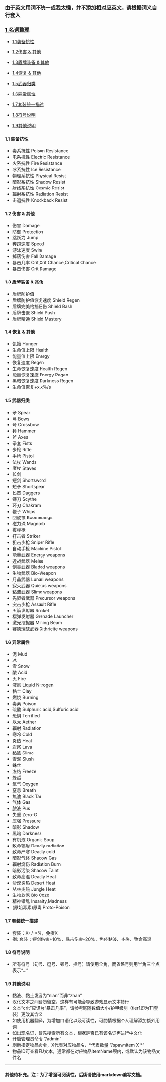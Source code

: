 ### 由于英文用词不统一或我太懒，并不添加相对应英文，请根据词义自行套入

### [1.名词整理](#1)

* [1.1装备抗性](#1.1)

* [1.2伤害 & 其他](#1.2)

* [1.3盾牌装备 & 其他](#1.3)

* [1.4恢复 & 其他](#1.4)

* [1.5武器归类](#1.5)

* [1.6异常属性](#1.6)

* [1.7套装统一描述](#1.7)

* [1.8符号说明](#1.8)

* [1.9其他说明](#1.9)

### <h4 id="1.1">1.1 装备抗性</h4>
* 毒系抗性
Poison Resistance
* 电系抗性
Electric Resistance
* 火系抗性
Fire Resistance
* 冰系抗性
Ice Resistance
* 物理系抗性
Physical Resist
* 暗影系抗性
Shadow Resist
* 射线系抗性
Cosmic Resist
* 辐射系抗性
Radiation Resist
* 击退抗性
Knockback Resist

### <h4 id="1.2">1.2 伤害 & 其他</h4>
* 伤害
Damage
* 防御
Protection
* 跳跃力
Jump
* 奔跑速度
Speed
* 游泳速度
Swim
* 掉落伤害
Fall Damage
* 暴击几率
Crit,Crit Chance,Critical Chance
* 暴击伤害
Crit Damage

### <h4 id="1.3">1.3 盾牌装备 & 其他</h4>
* 盾牌防护值
* 盾牌防护值恢复速度
Shield Regen
* 盾牌完美格挡反伤
Shield Bash
* 盾牌击退
Shield Push
* 盾牌精通
Shield Mastery

### <h4 id="1.4">1.4 恢复 & 其他</h4>
* 饥饿
Hunger
* 生命值上限
Health
* 能量值上限
Energy
* 恢复速度
Regen
* 生命恢复速度
Health Regen
* 能量恢复速度
Energy Regen
* 黑暗恢复速度
Darkness Regen
* 生命值恢复+x.x%/s

### <h4 id="1.5">1.5 武器归类</h4>
* 矛
Spear
* 弓
Bows
* 弩
Crossbow
* 锤
Hammer
* 斧
Axes
* 拳套
Fists
* 步枪
Rifle
* 手枪
Pistol
* 法杖
Wands
* 魔杖
Staves
* 长剑
* 短剑
Shortsword
* 短矛
Shortspear
* 匕首
Daggers
* 镰刀
Scythe
* 环刃
Chakram
* 鞭子
Whips
* 回旋镖
Boomerangs
* 磁力珠
Magnorb
* 霰弹枪
* 打击者
Striker
* 狙击步枪
Sniper Rifle
* 自动手枪
Machine Pistol
* 能量武器
Energy weapons
* 近战武器
Melee
* 剑类武器
Bladed weapons
* 生物武器
Bio-Weapon
* 月晶武器
Lunari weapons
* 寂灭武器
Quietus weapons
* 粘液武器
Slime weapons
* 先驱者武器
Precursor weapons
* 突击步枪
Assault Rifle
* 火箭发射器
Rocket
* 榴弹发射器
Grenade Launcher
* 激光挖掘器
Mining Beam
* 赛德瑞瑟武器
Xithricite weapons

### <h4 id="1.6">1.6 异常属性</h4>
* 泥
Mud
* 冰
* 雪
Snow
* 酸
Acid
* 火
Fire
* 液氮
Liquid Nitrogen
* 黏土
Clay
* 燃烧
Burning
* 毒素
Poison
* 硫酸
Sulphuric acid,Sulfuric acid
* 恐惧
Terrified
* 以太
Aether
* 辐射
Radiation
* 寒冷
Cold
* 炎热
Heat
* 岩浆
Lava
* 黏液
Slime
* 雪泥
Slush
* 蛛丝
* 冻结
Freeze
* 蜂蜇
* 氧气
Oxygen
* 窒息
Breath
* 焦油
Black Tar
* 气体
Gas
* 脓液
Pus
* 失重
Zero-G
* 压强
Pressure
* 暗影
Shadow
* 黑暗
Darkness
* 有机液
Organic Soup
* 致命辐射
Deadly radiation
* 致命严寒
Deadly cold
* 暗影气体
Shadow Gas
* 辐射烧伤
Radiation Burn
* 暗影污染
Shadow Taint
* 致命高温
Deadly Heat
* 沙漠炎热
Desert Heat
* 丛林炎热
Jungle Heat
* 生物软泥
Bio Ooze
* 精神错乱
Insanity,Madness
* (原始毒素)原毒
Proto-Poison

### <h4 id="1.7">1.7 套装统一描述</h4>
* 套装：X+/-*%，免疫X
* 例: 套装：短剑伤害+10%，暴击伤害+20%，免疫黏液、炎热、致命高温

### <h4 id="1.8">1.8 符号说明</h4>
* 所有符号（句号、逗号、顿号、括号）请使用全角，而省略号则用半角三个点表示“...”

### <h4 id="1.9">1.9 其他说明</h4>
* 黏液、黏土发音为“nian”而非“zhan”
* 汉化文本之间请勿留空，这样有可能会导致游戏显示文本错行
* 文本“crit”应译为“暴击几率”，请参考尾随数值大小/护甲级别（tier1即为T1套装）更改其含义
* 如使用机器翻译，为增加口语化以及可读性，可酌情根据个人理解添加额外用词
* 如出现名词，请先搜索所有文本，根据是否已有该名词再进行中文化
* 开启管理员命令 “/admin”
* 刷新指定物品命令，X代表对应物品名，*代表数量 “/spawnitem X *”
* 物品ID可查看FU文本，通常都在对应物品itemName项内，或默认为该物品文件名

*****

#### 其他待补充。注：为了增强可阅读性，后续请使用markdown编写文档。
